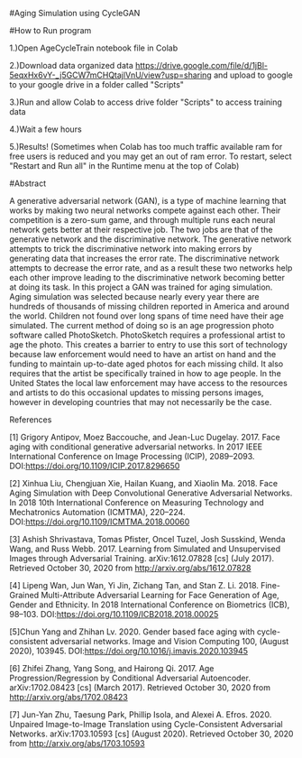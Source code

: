 #Aging Simulation using CycleGAN

#How to Run program

1.)Open AgeCycleTrain notebook file in Colab

2.)Download data organized data https://drive.google.com/file/d/1jBl-5eqxHx6vY-_j5GCW7mCHQtajlVnU/view?usp=sharing and upload to google to your google drive in a folder called "Scripts"

3.)Run and allow Colab to access drive folder "Scripts" to access training data

4.)Wait a few hours

5.)Results! (Sometimes when Colab has too much traffic available ram for free users is reduced and you may get an out of ram error. To restart, select "Restart and Run all" in the Runtime menu at the top of Colab)

#Abstract 
	
A generative adversarial network (GAN), is a type of machine learning that works by making two neural networks compete against each other. Their competition is a zero-sum game, and through multiple runs each neural network gets better at their respective job. The two jobs are that of the generative network and the discriminative network. The generative network attempts to trick the discriminative network into making errors by generating data that increases the error rate. The discriminative network attempts to decrease the error rate, and as a result these two networks help each other improve leading to the discriminative network becoming better at doing its task.
In this project a GAN was trained for aging simulation. Aging simulation was selected because nearly every year there are hundreds of thousands of missing children reported in America and around the world. Children not found over long spans of time need have their age simulated. The current method of doing so is an age progression photo software called PhotoSketch. PhotoSketch requires a professional artist to age the photo. This creates a barrier to entry to use this sort of technology because law enforcement would need to have an artist on hand and the funding to maintain up-to-date aged photos for each missing child. It also requires that the artist be specifically trained in how to age people. In the United States the local law enforcement may have access to the resources and artists to do this occasional updates to missing persons images, however in developing countries that may not necessarily be the case.

References


[1] Grigory Antipov, Moez Baccouche, and Jean-Luc Dugelay. 2017. Face aging with conditional generative adversarial networks. In 2017 IEEE International Conference on Image Processing (ICIP), 2089–2093. DOI:https://doi.org/10.1109/ICIP.2017.8296650

[2] Xinhua Liu, Chengjuan Xie, Hailan Kuang, and Xiaolin Ma. 2018. Face Aging Simulation with Deep Convolutional Generative Adversarial Networks. In 2018 10th International Conference on Measuring Technology and Mechatronics Automation (ICMTMA), 220–224. DOI:https://doi.org/10.1109/ICMTMA.2018.00060

[3] Ashish Shrivastava, Tomas Pfister, Oncel Tuzel, Josh Susskind, Wenda Wang, and Russ Webb. 2017. Learning from Simulated and Unsupervised Images through Adversarial Training. arXiv:1612.07828 [cs] (July 2017). Retrieved October 30, 2020 from http://arxiv.org/abs/1612.07828

[4] Lipeng Wan, Jun Wan, Yi Jin, Zichang Tan, and Stan Z. Li. 2018. Fine-Grained Multi-Attribute Adversarial Learning for Face Generation of Age, Gender and Ethnicity. In 2018 International Conference on Biometrics (ICB), 98–103. DOI:https://doi.org/10.1109/ICB2018.2018.00025

[5]Chun Yang and Zhihan Lv. 2020. Gender based face aging with cycle-consistent adversarial networks. Image and Vision Computing 100, (August 2020), 103945. DOI:https://doi.org/10.1016/j.imavis.2020.103945

[6] Zhifei Zhang, Yang Song, and Hairong Qi. 2017. Age Progression/Regression by Conditional Adversarial Autoencoder. arXiv:1702.08423 [cs] (March 2017). Retrieved October 30, 2020 from http://arxiv.org/abs/1702.08423

[7] Jun-Yan Zhu, Taesung Park, Phillip Isola, and Alexei A. Efros. 2020. Unpaired Image-to-Image Translation using Cycle-Consistent Adversarial Networks. arXiv:1703.10593 [cs] (August 2020). Retrieved October 30, 2020 from http://arxiv.org/abs/1703.10593
 


